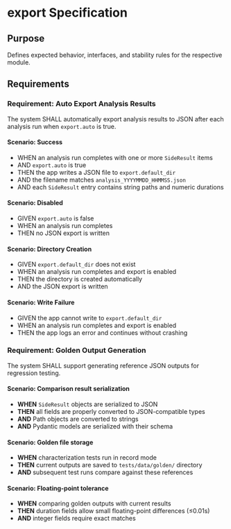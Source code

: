# export Specification

## Purpose
Defines expected behavior, interfaces, and stability rules for the respective module.
## Requirements
### Requirement: Auto Export Analysis Results
The system SHALL automatically export analysis results to JSON after each analysis run when `export.auto` is true.

#### Scenario: Success
- WHEN an analysis run completes with one or more `SideResult` items
- AND `export.auto` is true
- THEN the app writes a JSON file to `export.default_dir`
- AND the filename matches `analysis_YYYYMMDD_HHMMSS.json`
- AND each `SideResult` entry contains string paths and numeric durations

#### Scenario: Disabled
- GIVEN `export.auto` is false
- WHEN an analysis run completes
- THEN no JSON export is written

#### Scenario: Directory Creation
- GIVEN `export.default_dir` does not exist
- WHEN an analysis run completes and export is enabled
- THEN the directory is created automatically
- AND the JSON export is written

#### Scenario: Write Failure
- GIVEN the app cannot write to `export.default_dir`
- WHEN an analysis run completes and export is enabled
- THEN the app logs an error and continues without crashing

### Requirement: Golden Output Generation
The system SHALL support generating reference JSON outputs for regression testing.

#### Scenario: Comparison result serialization
- **WHEN** `SideResult` objects are serialized to JSON
- **THEN** all fields are properly converted to JSON-compatible types
- **AND** Path objects are converted to strings
- **AND** Pydantic models are serialized with their schema

#### Scenario: Golden file storage
- **WHEN** characterization tests run in record mode
- **THEN** current outputs are saved to `tests/data/golden/` directory
- **AND** subsequent test runs compare against these references

#### Scenario: Floating-point tolerance
- **WHEN** comparing golden outputs with current results
- **THEN** duration fields allow small floating-point differences (≤0.01s)
- **AND** integer fields require exact matches

